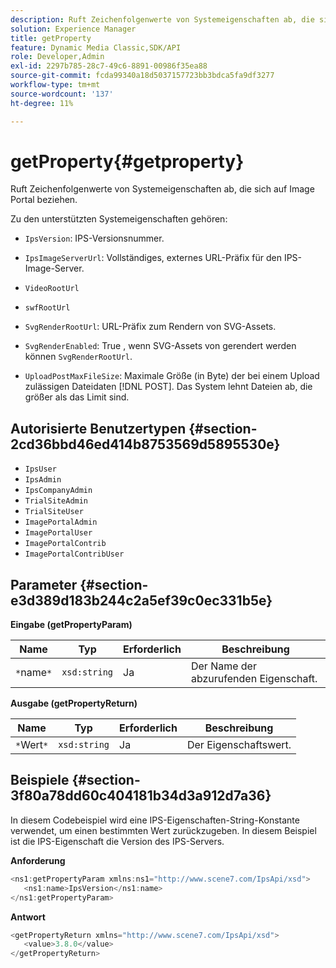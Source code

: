 ```yaml
---
description: Ruft Zeichenfolgenwerte von Systemeigenschaften ab, die sich auf Image Portal beziehen.
solution: Experience Manager
title: getProperty
feature: Dynamic Media Classic,SDK/API
role: Developer,Admin
exl-id: 2297b785-28c7-49c6-8891-00986f35ea88
source-git-commit: fcda99340a18d5037157723bb3bdca5fa9df3277
workflow-type: tm+mt
source-wordcount: '137'
ht-degree: 11%

---
```


# getProperty{#getproperty}

Ruft Zeichenfolgenwerte von Systemeigenschaften ab, die sich auf Image Portal beziehen.

Zu den unterstützten Systemeigenschaften gehören:

* `IpsVersion`: IPS-Versionsnummer.
* `IpsImageServerUrl`: Vollständiges, externes URL-Präfix für den IPS-Image-Server.
* `VideoRootUrl`
* `swfRootUrl`
* `SvgRenderRootUrl`: URL-Präfix zum Rendern von SVG-Assets.
* `SvgRenderEnabled`: True , wenn SVG-Assets von gerendert werden können  `SvgRenderRootUrl`.

* `UploadPostMaxFileSize`: Maximale Größe (in Byte) der bei einem Upload zulässigen Dateidaten  [!DNL POST]. Das System lehnt Dateien ab, die größer als das Limit sind.

## Autorisierte Benutzertypen {#section-2cd36bbd46ed414b8753569d5895530e}

* `IpsUser`
* `IpsAdmin`
* `IpsCompanyAdmin`
* `TrialSiteAdmin`
* `TrialSiteUser`
* `ImagePortalAdmin`
* `ImagePortalUser`
* `ImagePortalContrib`
* `ImagePortalContribUser`

## Parameter {#section-e3d389d183b244c2a5ef39c0ec331b5e}

**Eingabe (getPropertyParam)**

| Name | Typ | Erforderlich | Beschreibung |
|---|---|---|---|
| `*`name`*` | `xsd:string` | Ja | Der Name der abzurufenden Eigenschaft. |

**Ausgabe (getPropertyReturn)**

| Name | Typ | Erforderlich | Beschreibung |
|---|---|---|---|
| `*`Wert`*` | `xsd:string` | Ja | Der Eigenschaftswert. |

## Beispiele {#section-3f80a78dd60c404181b34d3a912d7a36}

In diesem Codebeispiel wird eine IPS-Eigenschaften-String-Konstante verwendet, um einen bestimmten Wert zurückzugeben. In diesem Beispiel ist die IPS-Eigenschaft die Version des IPS-Servers.

**Anforderung**

```java
<ns1:getPropertyParam xmlns:ns1="http://www.scene7.com/IpsApi/xsd">
   <ns1:name>IpsVersion</ns1:name>
</ns1:getPropertyParam>
```

**Antwort**

```java
<getPropertyReturn xmlns="http://www.scene7.com/IpsApi/xsd">
   <value>3.8.0</value>
</getPropertyReturn>
```
